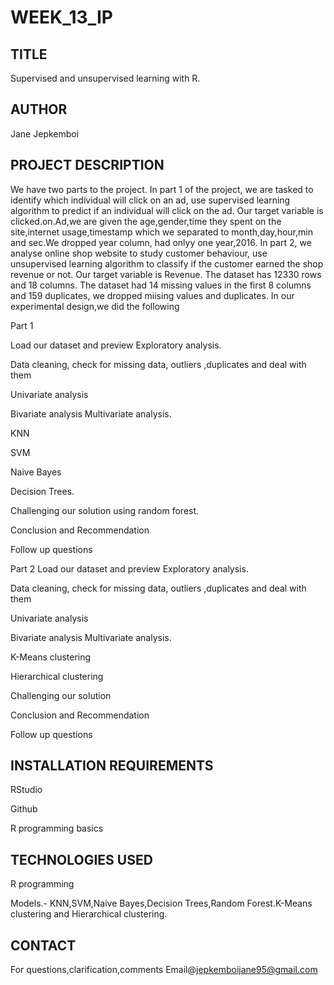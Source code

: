 # WEEK_13_IP
## TITLE
 Supervised and unsupervised learning with R.
## AUTHOR
  Jane Jepkemboi
## PROJECT DESCRIPTION
We have two parts to the project. In part 1 of the project, we are tasked to identify which individual will click on an ad, use supervised learning algorithm to predict if an individual will click on the ad. Our target variable is clicked.on.Ad,we are given the age,gender,time they spent on the site,internet usage,timestamp which we separated to month,day,hour,min and sec.We dropped year column, had onlyy one year,2016.
In part 2, we analyse online shop website to study customer behaviour, use unsupervised learning algorithm to classify if the customer earned the shop revenue or not. Our target variable is Revenue. The dataset has 12330 rows and 18 columns. The dataset had 14 missing values in the first 8 columns and 159 duplicates, we dropped miising values and duplicates. 
In our experimental design,we did the following

Part 1

Load our dataset and preview Exploratory analysis.

Data cleaning, check for missing data, outliers ,duplicates and deal with them

Univariate analysis

Bivariate analysis Multivariate analysis.

KNN

SVM

Naive Bayes

Decision Trees.

Challenging our solution using random forest.


Conclusion and Recommendation

Follow up questions

Part 2
Load our dataset and preview Exploratory analysis.

Data cleaning, check for missing data, outliers ,duplicates and deal with them

Univariate analysis

Bivariate analysis Multivariate analysis.

K-Means clustering

Hierarchical clustering

Challenging our solution 

Conclusion and Recommendation

Follow up questions

## INSTALLATION REQUIREMENTS

RStudio

Github

R programming basics

## TECHNOLOGIES USED

R programming

Models.- KNN,SVM,Naive Bayes,Decision Trees,Random Forest.K-Means clustering and Hierarchical clustering.

## CONTACT
For questions,clarification,comments Email@jepkemboijane95@gmail.com
